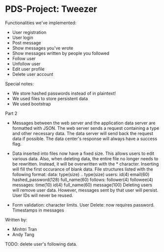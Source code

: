 # PDS-Project: Tweezer

Functionalities we've implemented:
  - User registration
  - User login
  - Post message
  - Show messages you've wrote
  - Show messages written by people you followed
  - Follow user
  - Unfollow user
  - Edit user profile
  - Delete user account

Special notes:
  - We store hashed passwords instead of in plaintext!
  - We used files to store persistent data
  - We used bootstrap

Part 2
  - Messages between the web server and the application data server are formatted with JSON. The web server sends a request containing a type and other necessary data. The data server will send back the request data if possible. The data center's response will always have a success flag.

  - Data inserted into files now have a fixed size. This allows users to edit various data. Also, when deleting data, the entire file no longer needs to be rewritten. Instead, it will be overwritten with the * character. Inserting will fill the first occurance of blank data.
      File structures listed with the following format: data: type(size) .. type(size)
        users: id(4) email(60) hashed_password(128) full_name(60)
        follows: follower(4) followee(4)
        messages: time(10) id(4) full_name(60) message(100)
    Deleting users will remove user data. However, messages sent by that user will persist. User IDs will never be reused.

  - Form validation: character limits.
    User Delete: now requires password.
    Timestamps in messages

Written by:
  - Minhtri Tran
  - Andy Tang


TODO: delete user's following data.